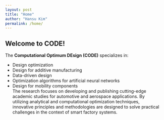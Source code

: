 ```yaml
---
layout: post
title: "Home"
author: "Hansu Kim"
permalink: /home/
---
```

   
## Welcome to CODE!   
   
The **Computational Optimum DEsign (CODE)** specializes in:   
* Design optimization
* Design for additive manufacturing
* Data-driven design
* Optimization algorithms for artificial neural networks   
* Design for mobility components   
The research focuses on developing and publishing cutting-edge academic studies for automotive and aerospace applications. By utilizing analytical and computational optimization techniques, innovative principles and methodologies are designed to solve practical challenges in the context of smart factory systems.
